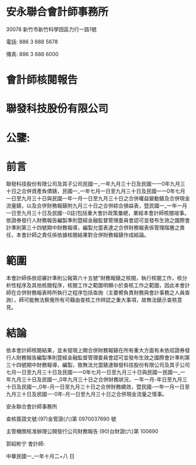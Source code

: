 # 安永聯合會計師事務所

30078 新竹市新竹科學囹區力行一路1號

電話: 886 3 688 5678

傳真: 886 3 688 6000

# 會計師核閱報告

# 聯發科技股份有限公司

# 公鑒:

# 前言

聯發科技股份有限公司及其子公司民國一_一年九月三十日及民國一一0年九月三十日之合併資產負債錶，民國一_一年七月一日至九月三十日及民國一一0年七月一日至九月三十日與民國一年一月一日至九月三十日之合併權益變動錶及合併現金流量錶，以及合併財務報錶附九月三十日之合併綜合損益表，暨民國一_一年一月一日至九月三十日及民國--0註(包括重大會計政策彙總，業經本會計師核閱竣事。依證券發行人財務報告編製準則暨經金融監督管理委員會認可並發布生效之國際會計準則第三十四號期中財務報導，編製允當表達之合併財務報表係管理階層之責任，本會計師之責任係依據核閱結果對合併財務報錶作成結論。

# 範圍

本會計師係依炤審計準則公報第六十五號"財務報錶之核閱，執行核閱工作，核分析性程序及其他核閱程序，核閱工作之範圍明顯小於查核工作之範圍，因此本會計師在合併財務報表時所執行之程序包括查詢（主要嚮負責財務與會計事務之人員查詢），師可能無法察覺所有可藉由查核工作辨認之重大事項，故無法錶示查核意見。

# 結論

依本會計師核閱結果，並未發現上開合併財務報錶在所有重大方面有未依炤證券發行人財務報告編製準則暨經金融監督管理委員會認可並發布生效之國際會計準則第三十四號期中財務報導，編製，致無法允當錶達聯發科技股份有限公司及其子公司七月一日至九月三十日及民國一一0年七月一日至九月三十日與民國一民國一_一年九月三十日及民國一_0年九月三十日之合併財務狀況，一年一月-年日至九月三十日及民國一_0年-月一日至九月三十日之合併財務績效，暨民國-一年一月一日至九月三十日及民國一-0年-月一日至九月三十日之合併現金流量之情事。

安永聯合會計師事務所

查核簽證文號:(97)金管證(六)第 0970037690 號

主管機關核准辦理公開發行公司財務報告 (90)台財證(六)第 100690

郭紹彬宁 會計師:

中華民國一_一年十月二+八 日